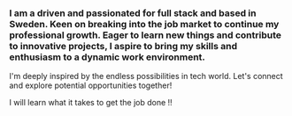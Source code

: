 ### I am a driven and passionated for full stack and based in Sweden. Keen on breaking into the job market to continue my professional growth. Eager to learn new things and contribute to innovative projects, I aspire to bring my skills and enthusiasm to a dynamic work environment.


I'm deeply inspired by the endless possibilities in tech world. Let's connect and explore potential opportunities together!

I will learn what it takes to get the job done !!



<!--
**lopesdaluz/lopesdaluz** is a ✨ _special_ ✨ repository because its `README.md` (this file) appears on your GitHub profile.

Here are some ideas to get you started:

- 🔭 I’m currently working on ...
- 🌱 I’m currently learning ...
- 👯 I’m looking to collaborate on ...
- 🤔 I’m looking for help with ...
- 💬 Ask me about ...
- 📫 How to reach me: ...
- 😄 Pronouns: ...
- ⚡ Fun fact: ...
-->
